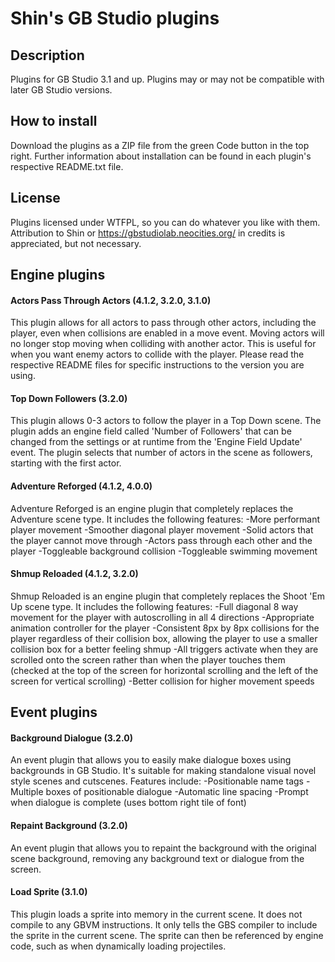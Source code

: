 # Shin's GB Studio plugins
## Description
Plugins for GB Studio 3.1 and up. Plugins may or may not be compatible with later GB Studio versions.
## How to install
Download the plugins as a ZIP file from the green Code button in the top right.
Further information about installation can be found in each plugin's respective README.txt file.
## License
Plugins licensed under WTFPL, so you can do whatever you like with them. Attribution to Shin or https://gbstudiolab.neocities.org/ in credits is appreciated, but not necessary.
## Engine plugins
#### Actors Pass Through Actors (4.1.2, 3.2.0, 3.1.0)
This plugin allows for all actors to pass through other actors, including the player, even when collisions are enabled in a move event.
Moving actors will no longer stop moving when colliding with another actor.
This is useful for when you want enemy actors to collide with the player.
Please read the respective README files for specific instructions to the version you are using.
#### Top Down Followers (3.2.0)
This plugin allows 0-3 actors to follow the player in a Top Down scene. The plugin adds an engine field called 'Number of Followers' that can be changed from the settings or at runtime from the 'Engine Field Update' event. The plugin selects that number of actors in the scene as followers, starting with the first actor.
#### Adventure Reforged (4.1.2, 4.0.0)
Adventure Reforged is an engine plugin that completely replaces the Adventure scene type. It includes the following features:
-More performant player movement
-Smoother diagonal player movement
-Solid actors that the player cannot move through
-Actors pass through each other and the player
-Toggleable background collision
-Toggleable swimming movement
#### Shmup Reloaded (4.1.2, 3.2.0)
Shmup Reloaded is an engine plugin that completely replaces the Shoot 'Em Up scene type. It includes the following features:
-Full diagonal 8 way movement for the player with autoscrolling in all 4 directions
-Appropriate animation controller for the player
-Consistent 8px by 8px collisions for the player regardless of their collision box, allowing the player to use a smaller collision box for a better feeling shmup
-All triggers activate when they are scrolled onto the screen rather than when the player touches them (checked at the top of the screen for horizontal scrolling and the left of the screen for vertical scrolling)
-Better collision for higher movement speeds
## Event plugins
#### Background Dialogue (3.2.0)
An event plugin that allows you to easily make dialogue boxes using backgrounds in GB Studio. It's suitable for making standalone visual novel style scenes and cutscenes. Features include:
-Positionable name tags
-Multiple boxes of positionable dialogue
-Automatic line spacing
-Prompt when dialogue is complete (uses bottom right tile of font)
#### Repaint Background (3.2.0)
An event plugin that allows you to repaint the background with the original scene background, removing any background text or dialogue from the screen.
#### Load Sprite (3.1.0)
This plugin loads a sprite into memory in the current scene.
It does not compile to any GBVM instructions.
It only tells the GBS compiler to include the sprite in the current scene.
The sprite can then be referenced by engine code, such as when dynamically loading projectiles.